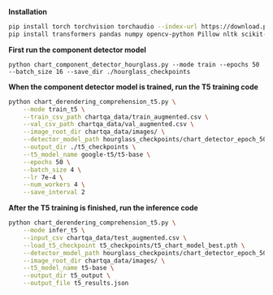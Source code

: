 **Installation**

```bash
pip install torch torchvision torchaudio --index-url https://download.pytorch.org/whl/cpu # You may install CUDA version if you have GPU
pip install transformers pandas numpy opencv-python Pillow nltk scikit-learn
```

**First run the component detector model**

```python chart_component_detector_hourglass.py --mode train --epochs 50 --batch_size 16 --save_dir ./hourglass_checkpoints```

**When the component detector model is trained, run the T5 training code**

```bash
python chart_derendering_comprehension_t5.py \
    --mode train_t5 \
    --train_csv_path chartqa_data/train_augmented.csv \
    --val_csv_path chartqa_data/val_augmented.csv \
    --image_root_dir chartqa_data/images/ \
    --detector_model_path hourglass_checkpoints/chart_detector_epoch_50.pth \
    --output_dir ./t5_checkpoints \
    --t5_model_name google-t5/t5-base \
    --epochs 50 \
    --batch_size 4 \
    --lr 7e-4 \
    --num_workers 4 \
    --save_interval 2
```

**After the T5 training is finished, run the inference code**

```bash
python chart_derendering_comprehension_t5.py \
    --mode infer_t5 \
    --input_csv chartqa_data/test_augmented.csv \
    --load_t5_checkpoint t5_checkpoints/t5_chart_model_best.pth \
    --detector_model_path hourglass_checkpoints/chart_detector_epoch_50.pth \
    --image_root_dir chartqa_data/images/ \
    --t5_model_name t5-base \
    --output_dir t5_output \
    --output_file t5_results.json
```
